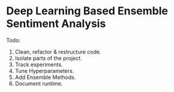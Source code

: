 # Deep Learning Based Ensemble Sentiment Analysis

Todo:

1. Clean, refactor & restructure code.
2. Isolate parts of the project.
3. Track experiments.
4. Tune Hyperparameters.
5. Add Ensemble Methods.
6. Document runtime.
